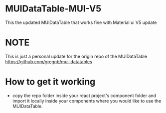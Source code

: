 # MUIDataTable-MUI-V5
This the updated MUIDataTable that works fine with Material ui V5 update
# NOTE
This is just a personal update for the origin repo of the MUIDataTable https://github.com/gregnb/mui-datatables
# How to get it working
- copy the repo folder inside your react project's component folder and import it locally inside your components where you would like to use the MUIDataTable.

